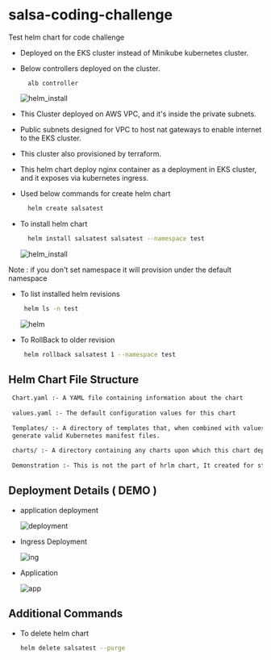 # salsa-coding-challenge
Test helm chart for code challenge

* Deployed on the EKS cluster instead of Minikube kubernetes cluster.
* Below controllers deployed on the cluster.

  ```aidl
    alb controller
  ```

  ![helm_install](https://github.com/codereposumudu/salsa-coding-challenge/blob/feature/initial_commit/demonstration/kubesystem.png)

* This Cluster deployed on AWS VPC, and it's inside the private subnets.
* Public subnets designed for VPC to host nat gateways to enable internet to the EKS cluster.
* This cluster also provisioned by terraform.
* This helm chart deploy nginx container as a deployment in EKS cluster, and it exposes via  kubernetes ingress.
* Used below commands for create helm chart

  ```bash
    helm create salsatest
  ```
* To install helm chart

  ```bash
    helm install salsatest salsatest --namespace test 
  ```
  ![helm_install](https://github.com/codereposumudu/salsa-coding-challenge/blob/feature/initial_commit/demonstration/helm_install.png)
    

Note : if you don't set namespace it will provision under the default namespace

* To list installed helm revisions
   ```bash
    helm ls -n test
  ```
  ![helm](https://github.com/codereposumudu/salsa-coding-challenge/blob/feature/initial_commit/demonstration/helm.png)

* To RollBack to older revision 

   ```bash
    helm rollback salsatest 1 --namespace test
  ```
## Helm Chart File Structure

   ```bash
    Chart.yaml :- A YAML file containing information about the chart
    
    values.yaml :- The default configuration values for this chart
    
    Templates/ :- A directory of templates that, when combined with values, will 
    generate valid Kubernetes manifest files.
    
    charts/ :- A directory containing any charts upon which this chart depends.
    
    Demonstration :- This is not the part of hrlm chart, It created for store demo screenshots
  ```

## Deployment Details ( DEMO )

* application deployment

  ![deployment](https://github.com/codereposumudu/salsa-coding-challenge/blob/feature/initial_commit/demonstration/deployment.png)

* Ingress Deployment

  ![ing](https://github.com/codereposumudu/salsa-coding-challenge/blob/feature/initial_commit/demonstration/ingress.png)

* Application

  ![app](https://github.com/codereposumudu/salsa-coding-challenge/blob/feature/initial_commit/demonstration/app.png)

## Additional Commands

* To delete helm chart
  ```bash
  helm delete salsatest --purge
  ```